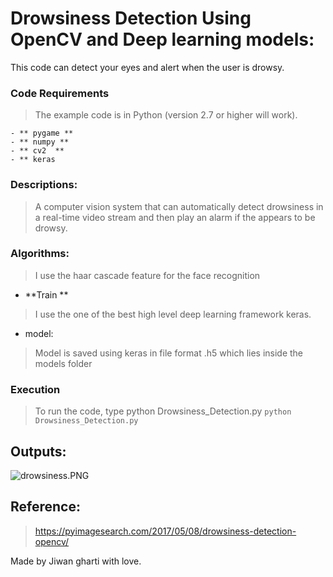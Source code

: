 # Drowsiness Detection Using OpenCV and Deep learning models:
This code can detect your eyes and alert when the user is drowsy.



### Code Requirements
> The example code is in Python (version 2.7 or higher will work).

    - ** pygame **
    - ** numpy **
    - ** cv2  **
    - ** keras


### Descriptions:
> A computer vision system that can automatically detect drowsiness in a real-time video stream and then play an alarm if the appears to be drowsy.

### Algorithms:
> I use the haar cascade feature for the face recognition
* **Train **
> I use the one of the best high level deep learning framework keras.
* model:
> Model is saved using keras in file format .h5 which lies inside the models folder

### Execution
> To run the code, type python Drowsiness_Detection.py
> ```python Drowsiness_Detection.py ```

## Outputs:
![drowsiness.PNG](https://github.com/jiwan-gharti/drowsiness-Detection/tree/main/outputs/drowsiness.PNG)


## Reference:

> https://pyimagesearch.com/2017/05/08/drowsiness-detection-opencv/

Made by Jiwan gharti with love.
